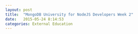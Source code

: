 ```yaml
---
layout: post
title:  "MongoDB University for NodeJS Developers Week 2"
date:   2015-05-24 8:14:53
categories: External Education
---
```

